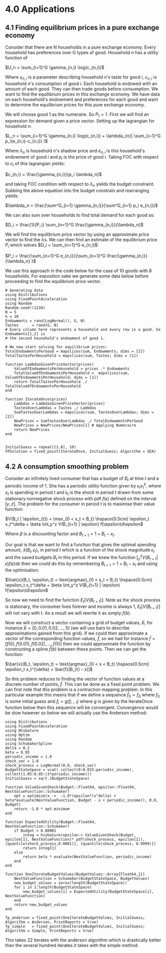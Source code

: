 # 4.0 Applications

## 4.1 Finding equilibrium prices in a pure exchange economy

Consider that there are N households in a pure exchange economy. Every household has preferences over G types of good. Household $n$ has a utility function of

$U_n = \sum_{i=1}^G \gamma_{n,i} \log(c_{n,i})$

Where $\gamma_{n,i}$ is a parameter describing household $n$'s taste for good $i$, $c_{n,i}$ is
household $n$'s consumption of good $i$.
Each household is endowed with an amount of each good. They can then trade goods before consumption.
We want to find the equilibrium prices in this exchange economy. We have data on each household's
endowment and preferences for each good and want to determine the equilibrium prices for this pure
exchange economy.

We will choose good 1 as the numeraire. So $P_1 = 1$. First we will find an expression for demand given a price vector. Setting up the lagrangian for household $n$:

$L_n = \sum_{i=1}^G \gamma_{n,i} \log(c_{n,i}) + \lambda_{n}[ \sum_{i=1}^G p_i(e_{n,i}-c_{n,i}) ]$

Where $\lambda_{n}$ is household $n$'s shadow price and $e_{n,i}$ is this household's endowment of
good $i$ and $p_i$ is the price of good $i$. Taking FOC with respect to $c_i$ of this lagrangian yields:

$c_{n,i} = \frac{\gamma_{n,i}}{p_i \lambda_n}$

and taking FOC condition with respect to $\lambda_n$ yields the budget constraint. Subbing the above
equation into the budget constrain and rearranging yields:

$\lambda_n = \frac{\sum^G_{i=1} \gamma_{n,i}}{\sum^G_{i=1} p_i e_{n,i}}$

We can also sum over households to find total demand for each good as:

$D_i = \frac{1}{P_i} \sum_{n=1}^G \frac{\gamma_{n,i}}{\lambda_n}$

We will find the equilibrium price vector by using an approximate price vector to find the $\lambda$s. We
can then find an estimate of the equilibrium price $P_i$ which solves $D_i = \sum_{n=1}^G e_{n,i}$:

$P_i = \frac{\sum_{n=1}^G e_{n,i}}{\sum_{n=1}^G \frac{\gamma_{n,i}}{\lambda_n} }$

We use this approach in the code below for the case of 10 goods with 8 households. For exposition sake we generate some data below before proceeding to find the equilibrium price vector.

```
# Generating data
using Distributions
using FixedPointAcceleration
using Random
Random.seed!(1234)
N = 5
G = 10
Endowments = rand(LogNormal(), G, N)
Tastes      = rand(G, N)  
# Every column here represents a household and every row is a good. So Endowments[1,2] is
# the second household's endowment of good 1.

# We now start solving for equilibrium prices:
TotalEndowmentsPerGood = mapslices(sum, Endowments; dims = [2])
TotalTastesPerHousehold = mapslices(sum, Tastes; dims = [1])

function LambdasGivenPriceVector(prices)
    ValueOfEndowmentsPerHousehold = prices .* Endowments
    TotalValueOfEndowmentsPerHousehold =  mapslices(sum, ValueOfEndowmentsPerHousehold; dims = [1])
    return TotalTastesPerHousehold ./ TotalValueOfEndowmentsPerHousehold
end

function IterateOnce(prices)
    Lambdas = LambdasGivenPriceVector(prices)
    TastesOverLambdas = Tastes ./ Lambdas
    SumTastesOverLambdas = mapslices(sum, TastesOverLambdas; dims = [2])
    NewPrices = SumTastesOverLambdas ./ TotalEndowmentsPerGood
    NewPrices = NewPrices/NewPrices[1] # Applying Numeraire
    return NewPrices
end


InitialGuess = repeat([1.0], 10)
FPSolution = fixed_point(IterateOnce, InitialGuess; Algorithm = VEA)
```

## 4.2 A consumption smoothing problem

Consider an infinitely lived consumer that has a budget of $B_t$ at time $t$ and a periodic income of $1$. She has a periodic utility function given by $\epsilon_t x_t^\delta$, where $x_t$ is spending in period $t$ and $\epsilon_t$ is the shock in period $t$ drawn from some stationary nonnegative shock process with pdf $f(\epsilon)$ defined on the interval $[y,z]$. The problem for the consumer in period $t$ is to maximise their value function:

$V(B_t | \epsilon_{t}) =  \max_{0 < x_t < B_t} \hspace{0.5cm} \epsilon_t x_t^\delta + \beta \int_y^z V(B_{t+1} | \epsilon) f(\epsilon)d\epsilon$

Where $\beta$ is a discounting factor and $B_{t+1} = 1 + B_t - x_t$.

Our goal is that we want to find a function that gives the optimal spending amount, $\hat{x}(B_t, \epsilon_t)$,  in period $t$ which is a function of the shock magnitude $\epsilon_{t}$ and the saved budgets $B_{t}$ in this period. If we knew the function $\int_y^z V(B_{t+1} \vert \epsilon) f(\epsilon)d\epsilon$ then we could do this by remembering $B_{t+1} = 1 + B_t - x_t$ and using the optimisation:

$\hat{x}(B_t, \epsilon_t) = \text{argmax}_{0 < x_t < B_t} \hspace{0.5cm} \epsilon_t x_t^\delta + \beta \int_y^z V(B_{t+1} | \epsilon) f(\epsilon)d\epsilon$

So now we need to find the function $E_t[ V(B_{t+1})]$. Note as the shock process is stationary, the consumer lives forever and income is always 1, $E_t[ V(B_{t+1})]$ will not vary with $t$. As a result we will rewrite it as simply $f(b)$.

Now we will construct a vector containing a grid of budget values, $\bar{b}$, for instance $\bar{b} = [0, 0.01,0.02, ... , 5]$ (we will use bars to describe approximations gained from this grid). If we could then approximate a vector of the corresponding function values, $\bar{f}$,  so we had for instance $\bar{f} = [f(0), f(0.01), f(0.02), ... , f(5)]$ then we could approximate the function by constructing a spline $\bar{f}(b)$ between these points. Then we can get the function:

$\bar{x}(B_t, \epsilon_t) = \text{argmax}_{0 < x < B_t} \hspace{0.5cm} \epsilon_t x_t^{\delta} + \bar{f}(B_{t} - x)]$

So this problem reduces to finding the vector of function values at a discrete number of points, $\bar{f}$. This can be done as a fixed point problem. We can first note that this problem is a contraction mapping problem. In this particular example this means that if we define a sequence $\bar{f}_0 = f_0$ where $f_0$ is some initial guess and $f_i = g(f_{i-1})$ where $g$ is given by the IterateOnce function below then this sequence will be convergent. Convergence would be slow however so below we will actually use the Anderson method:


```
using Distributions
using FixedPointAcceleration
using HCubature
using Optim
using Random
using SchumakerSpline
delta = 0.2
beta = 0.95
periodic_income = 1.0
shock_var = 1.0
shock_process = LogNormal(0.0, shock_var)
BudgetStateSpace = vcat( collect(0:0.015:periodic_income), collect(1.05:0.05:(3*periodic_income)))
InitialGuess = sqrt.(BudgetStateSpace)

function ValueGivenShock(Budget::Float64, epsilon::Float64, NextValueFunction::Schumaker)
    opt = optimize(x ->  -1.0*(epsilon*(x^delta) + beta*evaluate(NextValueFunction, Budget - x + periodic_income)), 0.0, Budget)
    return -1.0 * opt.minimum
end

function ExpectedUtility(Budget::Float64, NextValueFunction::Schumaker)
    if Budget > 0.00001
        integ = hcubature(epsilon-> ValueGivenShock(Budget, epsilon[1], NextValueFunction)* pdf(shock_process, epsilon[1]), [quantile(shock_process,0.0001)], [quantile(shock_process, 0.9999)])
        return integ[1]
    else
        return beta * evaluate(NextValueFunction, periodic_income)
    end
end

function OneIterateBudgetValues(BudgetValues::Array{Float64,1})
    NextValueFunction = Schumaker(BudgetStateSpace, BudgetValues)
    new_budget_values = zeros(length(BudgetStateSpace))
    for i in 1:length(BudgetStateSpace)
        new_budget_values[i] = ExpectedUtility(BudgetStateSpace[i], NextValueFunction)
    end
    return new_budget_values
end

fp_anderson = fixed_point(OneIterateBudgetValues, InitialGuess; Algorithm = Anderson, PrintReports = true)
fp_simple   = fixed_point(OneIterateBudgetValues, InitialGuess; Algorithm = Simple, PrintReports = true)
```

This takes 22 iterates with the anderson algorithm which is drastically better than the several hundred iterates it takes with the simple method.
